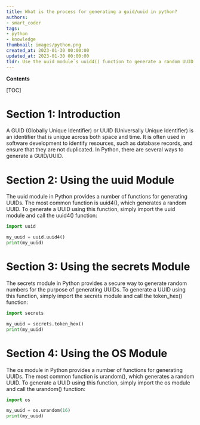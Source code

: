 ```yaml
---
title: What is the process for generating a guid/uuid in python?
authors:
- smart_coder
tags:
- python
- knowledge
thumbnail: images/python.png
created_at: 2023-01-30 00:00:00
updated_at: 2023-01-30 00:00:00
tldr: Use the uuid module`s uuid4() function to generate a random UUID in Python.
---
```


**Contents**

[TOC]

# Section 1: Introduction
A GUID (Globally Unique Identifier) or UUID (Universally Unique Identifier) is an identifier that is unique across both space and time. It is often used in software development to identify resources, such as database records, and ensure that they are not duplicated. In Python, there are several ways to generate a GUID/UUID.

# Section 2: Using the uuid Module
The uuid module in Python provides a number of functions for generating UUIDs. The most common function is uuid4(), which generates a random UUID. To generate a UUID using this function, simply import the uuid module and call the uuid4() function:

```python
import uuid

my_uuid = uuid.uuid4()
print(my_uuid)
```

# Section 3: Using the secrets Module
The secrets module in Python provides a secure way to generate random numbers for the purpose of generating UUIDs. To generate a UUID using this function, simply import the secrets module and call the token_hex() function:

```python
import secrets

my_uuid = secrets.token_hex()
print(my_uuid)
```

# Section 4: Using the OS Module
The os module in Python provides a number of functions for generating UUIDs. The most common function is urandom(), which generates a random UUID. To generate a UUID using this function, simply import the os module and call the urandom() function:

```python
import os

my_uuid = os.urandom(16)
print(my_uuid)
```
